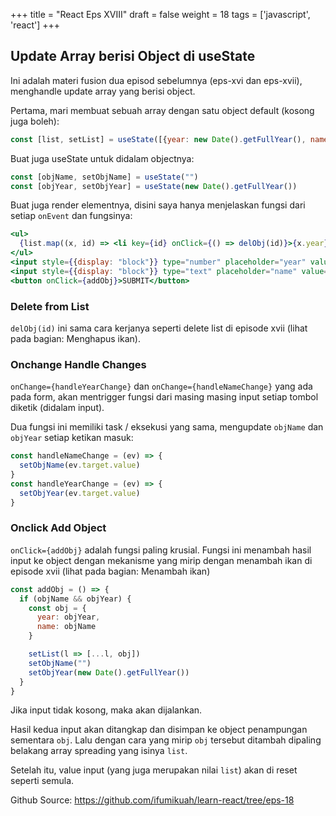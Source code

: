 +++
title = "React Eps XVIII"
draft = false
weight = 18
tags = ['javascript', 'react']
+++

## Update Array berisi Object di useState

Ini adalah materi fusion dua episod sebelumnya (eps-xvi dan eps-xvii), menghandle update array yang berisi object.

Pertama, mari membuat sebuah array dengan satu object default (kosong juga boleh):

```jsx
const [list, setList] = useState([{year: new Date().getFullYear(), name: "Adolf"}])
```
Buat juga useState untuk didalam objectnya:
```jsx
const [objName, setObjName] = useState("")
const [objYear, setObjYear] = useState(new Date().getFullYear())
```

Buat juga render elementnya, disini saya hanya menjelaskan fungsi dari setiap `onEvent` dan fungsinya:
```jsx
<ul>
  {list.map((x, id) => <li key={id} onClick={() => delObj(id)}>{x.year}, {x.name}</li>)}
</ul>
<input style={{display: "block"}} type="number" placeholder="year" value={objYear} onChange={handleYearChange}/>
<input style={{display: "block"}} type="text" placeholder="name" value={objName} onChange={handleNameChange}/>
<button onClick={addObj}>SUBMIT</button>
```

### Delete from List

`delObj(id)` ini sama cara kerjanya seperti delete list di episode xvii (lihat pada bagian: Menghapus ikan).

### Onchange Handle Changes

`onChange={handleYearChange}` dan `onChange={handleNameChange}` yang ada pada form, akan mentrigger fungsi dari masing masing input setiap tombol diketik (didalam input).

Dua fungsi ini memiliki task / eksekusi yang sama, mengupdate `objName` dan `objYear` setiap ketikan masuk:
```jsx
const handleNameChange = (ev) => {
  setObjName(ev.target.value)
}
const handleYearChange = (ev) => {
  setObjYear(ev.target.value)
}
```

### Onclick Add Object

`onClick={addObj}` adalah fungsi paling krusial. Fungsi ini menambah hasil input ke object dengan mekanisme yang mirip dengan menambah ikan di episode xvii (lihat pada bagian: Menambah ikan)

```jsx
const addObj = () => {
  if (objName && objYear) {
    const obj = {
      year: objYear,
      name: objName
    }

    setList(l => [...l, obj])
    setObjName("")
    setObjYear(new Date().getFullYear())
  }
}
```

Jika input tidak kosong, maka akan dijalankan.

Hasil kedua input akan ditangkap dan disimpan ke object penampungan sementara `obj`. Lalu dengan cara yang mirip `obj` tersebut ditambah dipaling belakang array spreading yang isinya `list`.

Setelah itu, value input (yang juga merupakan nilai `list`) akan di reset seperti semula.

Github Source: https://github.com/ifumikuah/learn-react/tree/eps-18